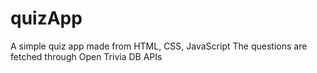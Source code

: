# quizApp

A simple quiz app made from HTML, CSS, JavaScript
The questions are fetched through Open Trivia DB APIs
